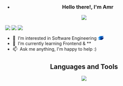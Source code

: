 - <h3 align="center">
    Hello there!, I'm Amr
</h3>
<p align="center">
    <a href="https://github.com/DenverCoder1/readme-typing-svg"><img
            src="https://readme-typing-svg.herokuapp.com/?lines=Front%20End%20Developer;Software%20Engineer;Always%20learning%20.%20.%20.&font=Fira%20Code&center=true&width=440&height=45&color=f75c7e&vCenter=true&size=22"></a>
</p>

[![](https://img.shields.io/badge/website-000000?style=for-the-badge&logo=About&logoColor=red)](https://amrbahnas.github.io/portfolio/)
[![](https://img.shields.io/badge/LinkedIn-0077B5?style=for-the-badge&logo=linkedin&logoColor=white)](https://www.linkedin.com/in/amr-elbahnsawy-30b19321a/)
[![](https://img.shields.io/badge/Mail-D14836?style=for-the-badge&logo=gmail&logoColor=white)](mailto:eng.elbahnsawy@gmail.com)

- :office: &nbsp;I’m interested in Software Engineering <img src="./assets/logos/Instabug-Logo.png" width="20"
    draggable="false"></img>
- :seedling: &nbsp;I’m currently learning Frontend  & **
- :mailbox: &nbsp;Ask me anything, I'm happy to help :)

<h2 align="center">
    Languages and Tools
</h2>
<p align="center">
  <img src="https://skillicons.dev/icons?i=html,css,sass,tailwind,js,ts,next,react,reactnative,redux,firebase,git&perline=8" />
</p>
  


<!---
amrbahnas/amrbahnas is a ✨ special ✨ repository because its `README.md` (this file) appears on your GitHub profile.
You can click the Preview link to take a look at your changes.
--->
